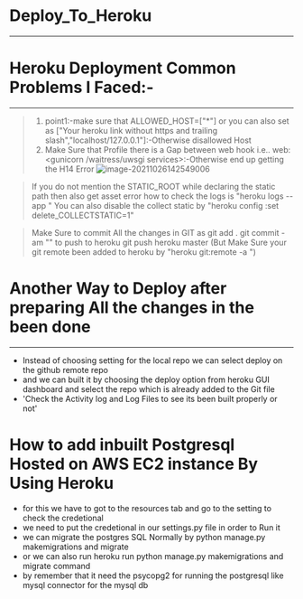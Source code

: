 # Deploy_To_Heroku
--------------------

# Heroku Deployment Common Problems I Faced:-

---------------------------------------

> 1. point1:-make sure that ALLOWED_HOST=["*"] or you can also set as ["Your heroku link without https and trailing slash","localhost/127.0.0.1"]:-Otherwise disallowed Host	
> 2. Make Sure that Profile there is a Gap between web hook i.e.. web: <gunicorn /waitress/uwsgi services>:-Otherwise end up getting the H14 Error	![image-20211026142549006](C:\Users\611903295\AppData\Roaming\Typora\typora-user-images\image-20211026142549006.png)


> If you do not mention the STATIC_ROOT while declaring the static path then also get asset error
> how to check the logs is "heroku logs --app <your application name>"
> You can also disable the collect static by "heroku config :set delete_COLLECTSTATIC=1"


>Make Sure to commit All the changes in GIT as 
>git add .
>git commit -am "<any comment>"
>to push to heroku git push heroku master (But Make Sure your git remote been added to heroku by "heroku git:remote -a <Your Heroku App Name>")

# Another Way to Deploy after preparing All the changes in the been done

- ----------------------------------------------------------------------------------------

- Instead of choosing setting for the local repo we can select deploy on the github remote repo
- and we can built it by choosing the deploy option from heroku GUI dashboard and select the repo which is already added to the Git file 
- 'Check the Activity log and Log Files to see its been built properly or not'

# How to add inbuilt Postgresql Hosted on AWS EC2 instance  By Using Heroku

- for this we have to got to the resources tab and go to the setting to check the credetional
- we need to put the credetional in our settings.py file in order to Run it 
- we can migrate the postgres SQL Normally by python manage.py makemigrations and migrate 
- or we can also run heroku run python manage.py makemigrations and migrate command 
- by remember that it need the psycopg2 for running the postgresql like mysql connector for the mysql db 
